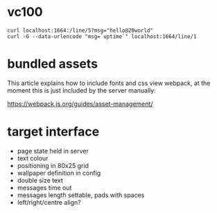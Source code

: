 # vc100

```
curl localhost:1664:/line/5?msg="hello@20world"
curl -G --data-urlencode "msg=`uptime`" localhost:1664/line/1
```

# bundled assets

This article explains how to include fonts and css view webpack, at the moment
this is just included by the server manually:

https://webpack.js.org/guides/asset-management/

# target interface

- page state held in server
- text colour
- positioning in 80x25 grid
- wallpaper definition in config
- double size text
- messages time out
- messages length settable, pads with spaces
- left/right/centre align?
